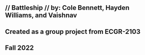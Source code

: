 ## // Battleship // by: Cole Bennett, Hayden Williams, and Vaishnav 
## Created as a group project from ECGR-2103
## Fall 2022
